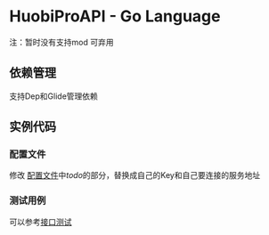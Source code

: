 # HuobiProAPI - Go Language

注：暂时没有支持mod 可弃用

## 依赖管理 
支持Dep和Glide管理依赖

## 实例代码 
### 配置文件  
修改 [配置文件](./config/config.go)中*todo*的部分，替换成自己的Key和自己要连接的服务地址
### 测试用例  
可以参考[接口测试](./services/Market_test.go)
